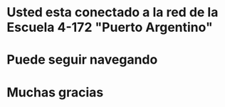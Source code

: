 # Usted esta conectado a la red de la Escuela 4-172 "Puerto Argentino"
# Puede seguir navegando
# Muchas gracias
